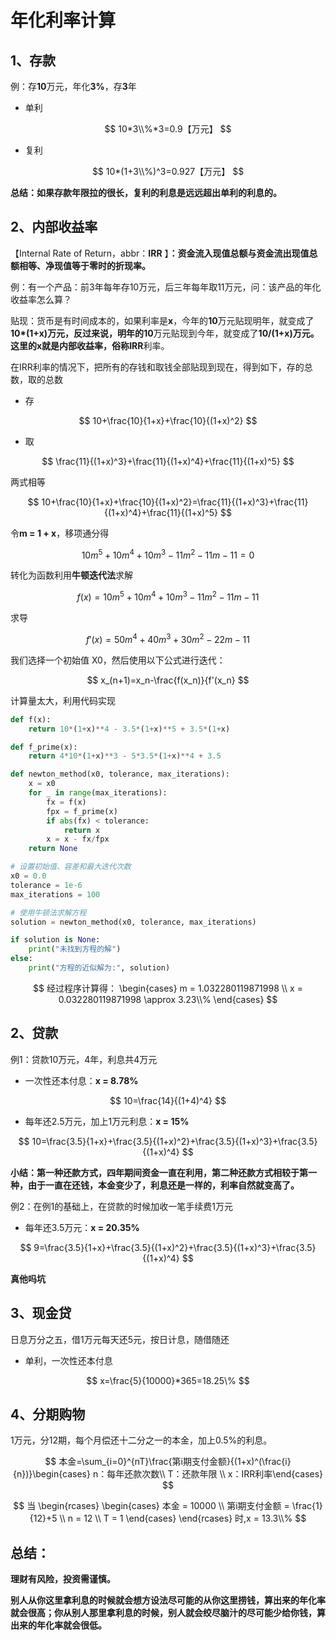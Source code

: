# 年化利率计算

## 1、存款

例：存**10**万元，年化**3%**，存**3**年

- 单利

$$
10*3\\%*3=0.9【万元】
$$

- 复利

$$
10*(1+3\\%)^3=0.927【万元】
$$

**总结：如果存款年限拉的很长，复利的利息是远远超出单利的利息的。**

## 2、内部收益率

【Internal Rate of Return，abbr：**IRR** 】**：资金流入现值总额与资金流出现值总额相等、净现值等于零时的折现率。**

例：有一个产品：前3年每年存10万元，后三年每年取11万元，问：该产品的年化收益率怎么算？

贴现：货币是有时间成本的，如果利率是**x**，今年的**10**万元贴现明年，就变成了**10*(1+x)**万元，反过来说，明年的**10**万元贴现到今年，就变成了**10/(1+x)**万元。这里的x就是内部收益率，俗称**IRR**利率。

在IRR利率的情况下，把所有的存钱和取钱全部贴现到现在，得到如下，存的总数，取的总数

- 存

$$
10+\frac{10}{1+x}+\frac{10}{(1+x)^2}
$$

- 取

$$
\frac{11}{(1+x)^3}+\frac{11}{(1+x)^4}+\frac{11}{(1+x)^5}
$$

两式相等

$$
10+\frac{10}{1+x}+\frac{10}{(1+x)^2}=\frac{11}{(1+x)^3}+\frac{11}{(1+x)^4}+\frac{11}{(1+x)^5}
$$

令**m = 1 + x**，移项通分得

$$
10m^5+10m^4+10m^3-11m^2-11m-11=0
$$

转化为函数利用**牛顿迭代法**求解

$$
f(x)=10m^5+10m^4+10m^3-11m^2-11m-11
$$

求导

$$
f'(x)=50m^4+40m^3+30m^2-22m-11
$$

我们选择一个初始值 X0，然后使用以下公式进行迭代：

$$
x_(n+1)=x_n-\frac{f(x_n)}{f'(x_n}
$$

计算量太大，利用代码实现

```python
def f(x):
    return 10*(1+x)**4 - 3.5*(1+x)**5 + 3.5*(1+x)

def f_prime(x):
    return 4*10*(1+x)**3 - 5*3.5*(1+x)**4 + 3.5

def newton_method(x0, tolerance, max_iterations):
    x = x0
    for _ in range(max_iterations):
        fx = f(x)
        fpx = f_prime(x)
        if abs(fx) < tolerance:
            return x
        x = x - fx/fpx
    return None

# 设置初始值、容差和最大迭代次数
x0 = 0.0
tolerance = 1e-6
max_iterations = 100

# 使用牛顿法求解方程
solution = newton_method(x0, tolerance, max_iterations)

if solution is None:
    print("未找到方程的解")
else:
    print("方程的近似解为:", solution)
```

$$
经过程序计算得：
\begin{cases} 
m = 1.032280119871998 \\ 
x = 0.032280119871998 \approx 3.23\\% 
\end{cases}
$$

## 2、贷款

例1：贷款10万元，4年，利息共4万元

- 一次性还本付息：**x = 8.78%**

$$
10=\frac{14}{(1+4)^4}
$$

- 每年还2.5万元，加上1万元利息：**x = 15%**

$$
10=\frac{3.5}{1+x}+\frac{3.5}{(1+x)^2}+\frac{3.5}{(1+x)^3}+\frac{3.5}{(1+x)^4}
$$

**小结：第一种还款方式，四年期间资金一直在利用，第二种还款方式相较于第一种，由于一直在还钱，本金变少了，利息还是一样的，利率自然就变高了。**

例2：在例1的基础上，在贷款的时候加收一笔手续费1万元

- 每年还3.5万元：**x = 20.35%**

$$
9=\frac{3.5}{1+x}+\frac{3.5}{(1+x)^2}+\frac{3.5}{(1+x)^3}+\frac{3.5}{(1+x)^4}
$$

**真他吗坑**

## 3、现金贷

日息万分之五，借1万元每天还5元，按日计息，随借随还

- 单利，一次性还本付息

$$
x=\frac{5}{10000}*365=18.25\%
$$

## 4、分期购物

1万元，分12期，每个月偿还十二分之一的本金，加上0.5%的利息。

$$
本金=\sum_{i=0}^{nT}\frac{第i期支付金额}{(1+x)^(\frac{i}{n})}\begin{cases} n：每年还款次数\\ T：还款年限 \\ x：IRR利率\end{cases}
$$

$$
当
\begin{rcases} 
\begin{cases}
本金 = 10000 \\ 
第i期支付金额 = \frac{1}{12}+5 \\ 
n = 12 \\ 
T = 1 
\end{cases}
\end{rcases}
时,x = 13.3\\%
$$

## 总结：

**理财有风险，投资需谨慎。**

**别人从你这里拿利息的时候就会想方设法尽可能的从你这里捞钱，算出来的年化率就会很高；你从别人那里拿利息的时候，别人就会绞尽脑汁的尽可能少给你钱，算出来的年化率就会很低。**
